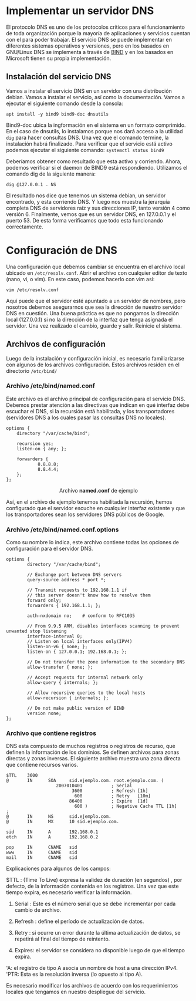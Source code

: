 # Implementar un servidor DNS
El protocolo DNS es uno de los protocolos criticos para el funcionamiento de toda organización porque la mayoría de aplicaciones y servicios cuentan con el para poder trabajar. El servicio DNS se puede implementar en diferentes sistemas operativos y versiones, pero en los basados en GNU/Linux DNS se implementa a través de [BIND](https://en.wikipedia.org/wiki/BIND) y en los basados en Microsoft tienen su propia implementación.

## Instalación del servicio DNS
Vamos a instalar el servicio DNS en un servidor con una distribución debian. Vamos a instalar el servicio, así como la documentación. Vamos a ejecutar el siguiente comando desde la consola:

`apt install -y bind9 bind9-doc dnsutils`

Bind9-doc ubica la ingformación en el sistema en un formato comprimido. En el caso de dnsutils, lo instalamos porque nos dará acceso a la utilidad `dig` para hacer consultas DNS.
Una vez que el comando termine, la instalación habrá finalizado. 
Para verificar que el servicio está activo podemos ejecutar el siguiente comando:
`systemctl status bind9`

Deberíamos obtener como resultado que esta activo y corriendo. Ahora, podemos verificar si el daemon de BIND9 está respondiendo. Utilizamos el comando dig de la siguiente manera:

`dig @127.0.0.1 . NS`

El resultado nos dice que tenemos un sistema debian, un servidor encontrado, y esta corriendo DNS. Y luego nos muestra la jerarquía completa DNS de servidores raíz y sus direcciones IP, tanto versión 4 como versión 6. Finalmente, vemos que es un servidor DNS, en 127.0.0.1 y el puerto 53. De esta forma verificamos que todo esta funcionando correctamente.

# Configuración de DNS
Una configuración que debemos cambiar se encuentra en el archivo local ubicado en `/etc/resolv.conf`. Abrir el archivo con cualquier editor de texto (nano, vi, o vim). En este caso, podemos hacerlo con vim así:

`vim /etc/resolv.conf`

Aquí puede que el servidor esté apuntado a un servidor de nombres, pero nosotros debemos asegurarnos que sea la dirección de nuestro servidor DNS en cuestión. Una buena práctica es que no pongamos la dirección local (127.0.0.1) si no la dirección de la interfaz que tenga asignada el servidor. Una vez realizado el cambio, guarde y salir. Reinicie el sistema.

## Archivos de configuración
Luego de la instalación y configuración inicial, es necesario familiarizarse con algunos de los archivos configuración. Estos archivos residen en el directorio `/etc/bind/`

### Archivo /etc/bind/named.conf
Este archivo es el archivo principal de configuración para el servicio DNS. Debemos prestar atención a las directivas que indican en qué interfaz debe escuchar el DNS, si la recursión está habilitada, y los transportadores (servidores DNS a los cuales pasar las consultas DNS no locales).

```
options {
    directory "/var/cache/bind";

    recursion yes;
    listen-on { any; };

    forwarders {
            8.8.8.8;
            8.8.4.4;
    };
};
```
<center>Archivo <b>named.conf</b> de ejemplo</center>

Así, en el archivo de ejemplo tenemos habilitada la recursión, hemos configurado que el servidor escuche en cualquier interfaz existente y que los transportadores sean los servidores DNS públicos de Google.

### Archivo /etc/bind/named.conf.options
Como su nombre lo indica, este archivo contiene todas las opciones de configuración para el servidor DNS.

```
options {
        directory "/var/cache/bind";

        // Exchange port between DNS servers
        query-source address * port *;

        // Transmit requests to 192.168.1.1 if
        // this server doesn't know how to resolve them
        forward only;
        forwarders { 192.168.1.1; };

        auth-nxdomain no;    # conform to RFC1035

        // From 9.9.5 ARM, disables interfaces scanning to prevent unwanted stop listening
        interface-interval 0;
        // Listen on local interfaces only(IPV4)
        listen-on-v6 { none; };
        listen-on { 127.0.0.1; 192.168.0.1; };

        // Do not transfer the zone information to the secondary DNS
        allow-transfer { none; };

        // Accept requests for internal network only
        allow-query { internals; };

        // Allow recursive queries to the local hosts
        allow-recursion { internals; };

        // Do not make public version of BIND
        version none;
};
```

### Archivo que contiene registros
DNS esta compuesto de muchos registros o registros de recurso, que definen la información de los dominios. Se definen archivos para zonas directas y zonas inversas. El siguiente archivo muestra una zona directa que contiene recursos varios.

```
$TTL    3600
@       IN      SOA     sid.ejemplo.com. root.ejemplo.com. (
                   2007010401           ; Serial
                         3600           ; Refresh [1h]
                          600           ; Retry   [10m]
                        86400           ; Expire  [1d]
                          600 )         ; Negative Cache TTL [1h]
;
@       IN      NS      sid.ejemplo.com.
@       IN      MX      10 sid.ejemplo.com.

sid     IN      A       192.168.0.1
etch    IN      A       192.168.0.2

pop     IN      CNAME   sid
www     IN      CNAME   sid
mail    IN      CNAME   sid
```

Explicaciones para algunos de los campos:

$TTL : (Time To Live) expresa la validez de duración (en segundos) , por defecto, de la información contenida en los registros. Una vez que este tiempo expira, es necesario verificar la información.

1. Serial : Este es el número serial que se debe incrementar por cada cambio de archivo. 

2. Refresh : define el período de actualización de datos.

3. Retry : si ocurre un error durante la última actualización de datos, se repetirá al final del tiempo de reintento.

4. Expires: el servidor se considera no disponible luego de que el tiempo expira.


'A: el registro de tipo A asocia un nombre de host a una dirección IPv4.
'PTR: Esta es la resolución inversa (lo opuesto al tipo A).

Es necesario modificar los archivos de acuerdo con los requerimientos locales que tengamos en nuestro despliegue del servicio.
